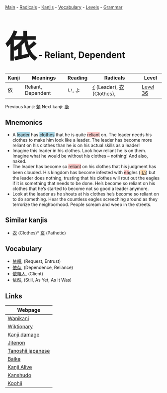 <style> bigfont {font-size: 100px}</style>
[Main](../README.md) -
[Radicals](../radicals.md) -
[Kanjis](../kanjis.md) -
[Vocabulary](../vocabulary.md) -
[Levels](../levels.md) -
[Grammar](../grammar.md)
# <bigfont> 依</bigfont> - Reliant, Dependent 

| Kanji | Meanings | Reading | Radicals | Level |
| --- | --- | --- | --- | --- |
| 依 | Reliant, Dependent | い, よ | [ｲ](../radicals/ｲ.md) (Leader), [衣](../radicals/衣.md) (Clothes),  | [Level 36](../levels/wk_level36.md) |

Previous kanji: [頼](頼.md) Next kanji: [鹿](鹿.md) 

## Mnemonics
 * A <span style="background-color:#ADD8E6"> leader</span> has <span style="background-color:#ADD8E6"> clothes</span> that he is quite <span style="background-color:#ffcccb"> reliant</span> on. The leader needs his clothes to make him look like a leader. The leader has become more reliant on his clothes than he is on his actual skills as a leader!
* Imagine this leader in his clothes. Look how reliant he is on them. Imagine what he would be without his clothes – nothing! And also, naked.
* The leader has become so <span style="background-color:#ffcccb"> reliant</span> on his clothes that his judgment has been clouded. His kingdom has become infested with <span style="background-color:#ffcccb"> ea</span>gles (<span style="background-color:#fed8b1"> [い](https://jisho.org/search/い)</span>) but the leader does nothing, trusting that his clothes will rout out the eagles if it is something that needs to be done. He’s become so reliant on his clothes that he’s started to become not so good a leader anymore.
* Look at the leader as he shouts at his clothes he’s become so reliant on to do something. Hear the countless eagles screeching around as they terrorize the neighborhood. People scream and weep in the streets.


## Similar kanjis
 * [衣](衣.md) (Clothes)* [哀](哀.md) (Pathetic)


## Vocabulary
 * [依頼](../vocabulary/依.md), (Request, Entrust)
* [依存](../vocabulary/依.md), (Dependence, Reliance)
* [依頼人](../vocabulary/依.md), (Client)
* [依然](../vocabulary/依.md), (Still, As Yet, As It Was)



## Links 

| Webpage |
| --- |
| [Wanikani          ](https://www.wanikani.com/kanji/依) |
| [Wiktionary        ](https://en.wiktionary.org/wiki/依) |
| [Kanji damage      ](http://www.kanjidamage.com/kanji/search?utf8=✓&q=依) |
| [Jitenon           ](https://jitenon.com/kanji/依) |
| [Tanoshii japanese ](https://www.tanoshiijapanese.com/dictionary/kanji.cfm?k=依) |
| [Baike             ](https://baike.baidu.com/item/依) |
| [Kanji Alive       ](https://app.kanjialive.com/依) |
| [Kanshudo          ](https://www.kanshudo.com/searchmn?q=依) |
| [Koohii            ](https://kanji.koohii.com/study/kanji/依) |

